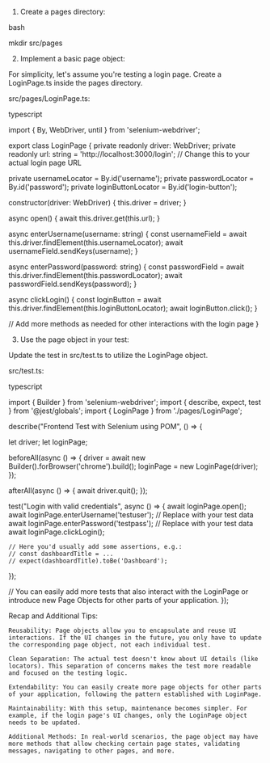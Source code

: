 1. Create a pages directory:

bash

mkdir src/pages

2. Implement a basic page object:

For simplicity, let's assume you're testing a login page. Create a LoginPage.ts inside the pages directory.

src/pages/LoginPage.ts:

typescript

import { By, WebDriver, until } from 'selenium-webdriver';

export class LoginPage {
  private readonly driver: WebDriver;
  private readonly url: string = 'http://localhost:3000/login'; // Change this to your actual login page URL

  private usernameLocator = By.id('username');
  private passwordLocator = By.id('password');
  private loginButtonLocator = By.id('login-button');

  constructor(driver: WebDriver) {
    this.driver = driver;
  }

  async open() {
    await this.driver.get(this.url);
  }

  async enterUsername(username: string) {
    const usernameField = await this.driver.findElement(this.usernameLocator);
    await usernameField.sendKeys(username);
  }

  async enterPassword(password: string) {
    const passwordField = await this.driver.findElement(this.passwordLocator);
    await passwordField.sendKeys(password);
  }

  async clickLogin() {
    const loginButton = await this.driver.findElement(this.loginButtonLocator);
    await loginButton.click();
  }

  // Add more methods as needed for other interactions with the login page
}

3. Use the page object in your test:

Update the test in src/test.ts to utilize the LoginPage object.

src/test.ts:

typescript

import { Builder } from 'selenium-webdriver';
import { describe, expect, test } from '@jest/globals';
import { LoginPage } from './pages/LoginPage';

describe("Frontend Test with Selenium using POM", () => {

  let driver;
  let loginPage;

  beforeAll(async () => {
    driver = await new Builder().forBrowser('chrome').build();
    loginPage = new LoginPage(driver);
  });

  afterAll(async () => {
    await driver.quit();
  });

  test("Login with valid credentials", async () => {
    await loginPage.open();
    await loginPage.enterUsername('testuser'); // Replace with your test data
    await loginPage.enterPassword('testpass'); // Replace with your test data
    await loginPage.clickLogin();

    // Here you'd usually add some assertions, e.g.:
    // const dashboardTitle = ...
    // expect(dashboardTitle).toBe('Dashboard');
  });

  // You can easily add more tests that also interact with the LoginPage or introduce new Page Objects for other parts of your application.
});

Recap and Additional Tips:

    Reusability: Page objects allow you to encapsulate and reuse UI interactions. If the UI changes in the future, you only have to update the corresponding page object, not each individual test.

    Clean Separation: The actual test doesn't know about UI details (like locators). This separation of concerns makes the test more readable and focused on the testing logic.

    Extendability: You can easily create more page objects for other parts of your application, following the pattern established with LoginPage.

    Maintainability: With this setup, maintenance becomes simpler. For example, if the login page's UI changes, only the LoginPage object needs to be updated.

    Additional Methods: In real-world scenarios, the page object may have more methods that allow checking certain page states, validating messages, navigating to other pages, and more.
